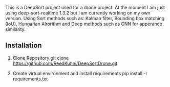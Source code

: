 This is a DeepSort project used for a drone project. At the moment I am just using deep-sort-realtime 1.3.2 but I am currently working on my own version. Using Sort methods such as: Kalman filter, Bounding box matching (IoU), 
Hungarian Alrorithm and Deep methods such as CNN for apperance similarity.

## Installation

1. Clone Repository
git clone https://github.com/ReedKuhni/DeepSortDrone.git

2. Create virtual environment and install requirements
pip install -r requirements.txt
